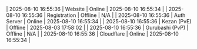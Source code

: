 | 2025-08-10 16:55:36 | Website | Online | 2025-08-10 16:55:34 |
| 2025-08-10 16:55:36 | Registration | Offline | N/A |
| 2025-08-10 16:55:36 | Auth Server | Online | 2025-08-10 16:55:34 |
| 2025-08-10 16:55:36 | Kezan (PvE) | Offline | 2025-08-03 17:58:02 |
| 2025-08-10 16:55:36 | Gurubashi (PvP) | Offline | N/A |
| 2025-08-10 16:55:36 | Cloudflare | Online | 2025-08-10 16:55:34 |
